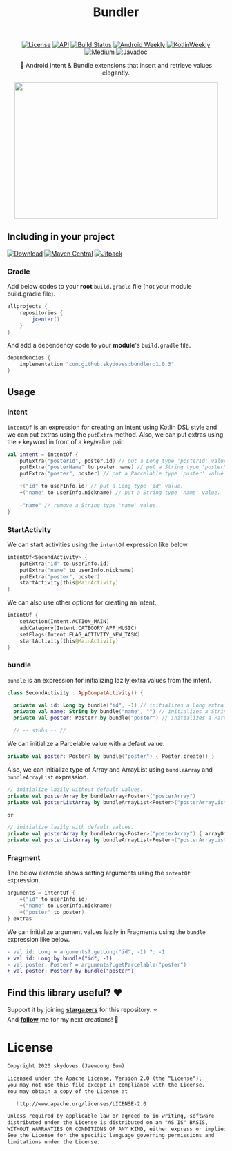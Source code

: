 
<h1 align="center">Bundler</h1></br>
<p align="center">
  <a href="https://opensource.org/licenses/Apache-2.0"><img alt="License" src="https://img.shields.io/badge/License-Apache%202.0-blue.svg"/></a>
  <a href="https://android-arsenal.com/api?level=16"><img alt="API" src="https://img.shields.io/badge/API-16%2B-brightgreen.svg?style=flat"/></a>
  <a href="https://github.com/skydoves/Bundler/actions"><img alt="Build Status" src="https://github.com/skydoves/Bundler/workflows/Android%20CI/badge.svg"/></a>
  <a href="https://androidweekly.net/issues/issue-439"><img alt="Android Weekly" src="https://skydoves.github.io/badges/android-weekly.svg"/></a>
  <a href="https://mailchi.mp/kotlinweekly/kotlin-weekly-225"><img alt="KotlinWeekly" src="https://skydoves.github.io/badges/kotlin-weekly.svg"/></a>
  <a href="https://skydoves.medium.com/clean-ways-to-handle-android-bundles-40af734bab3"><img alt="Medium" src="https://skydoves.github.io/badges/Story-Medium.svg"/></a>
  <a href="https://skydoves.github.io/libraries/bundler/html/bundler/com.skydoves.bundler/index.html"><img alt="Javadoc" src="https://skydoves.github.io/badges/javadoc-bundler.svg"/></a>
</p>

<p align="center">
🎁 Android Intent & Bundle extensions that insert and retrieve values elegantly.
</p>

<p align="center">
<img src="https://user-images.githubusercontent.com/24237865/97807630-3dfb6800-1ca5-11eb-9887-3e3c51aabb95.png" width="471" height="316"/>
</p>

## Including in your project
[![Download](https://api.bintray.com/packages/devmagician/maven/bundler/images/download.svg)](https://bintray.com/devmagician/maven/bundler/_latestVersion) [![Maven Central](https://img.shields.io/maven-central/v/com.github.skydoves/bundler.svg?label=Maven%20Central)](https://search.maven.org/search?q=g:%22com.github.skydoves%22%20AND%20a:%22bundler%22) [![Jitpack](https://jitpack.io/v/skydoves/bundler.svg)](https://jitpack.io/#skydoves/bundler)
### Gradle 
Add below codes to your **root** `build.gradle` file (not your module build.gradle file).
```gradle
allprojects {
    repositories {
        jcenter()
    }
}
```
And add a dependency code to your **module**'s `build.gradle` file.
```gradle
dependencies {
    implementation "com.github.skydoves:bundler:1.0.3"
}
```

## Usage
### Intent
`intentOf` is an expression for creating an Intent using Kotlin DSL style and we can put extras using the `putExtra` method. Also, we can put extras using the `+` keyword in front of a key/value pair.
```kotlin
val intent = intentOf {
    putExtra("posterId", poster.id) // put a Long type 'posterId' value.
    putExtra("posterName" to poster.name) // put a String type 'posterName' value.
    putExtra("poster", poster) // put a Parcelable type 'poster' value.

    +("id" to userInfo.id) // put a Long type 'id' value.
    +("name" to userInfo.nickname) // put a String type 'name' value.
    
    -"name" // remove a String type 'name' value.
}
```
### StartActivity
We can start activities using the `intentOf` expression like below.
```kotlin
intentOf<SecondActivity> {
    putExtra("id" to userInfo.id)
    putExtra("name" to userInfo.nickname)
    putExtra("poster", poster)
    startActivity(this@MainActivity)
}
```
We can also use other options for creating an intent.
```kotlin
intentOf {
    setAction(Intent.ACTION_MAIN)
    addCategory(Intent.CATEGORY_APP_MUSIC)
    setFlags(Intent.FLAG_ACTIVITY_NEW_TASK)
    startActivity(this@MainActivity)
}
```
### bundle
`bundle` is an expression for initializing lazily extra values from the intent.
```kotlin
class SecondActivity : AppCompatActivity() {

  private val id: Long by bundle("id", -1) // initializes a Long extra value lazily.
  private val name: String by bundle("name", "") // initializes a String extra value lazily.
  private val poster: Poster? by bundle("poster") // initializes a Parcelable extra value lazily.

  // -- stubs -- //
```
We can initialize a Parcelable value with a defaut value.
```kotlin
private val poster: Poster? by bundle("poster") { Poster.create() }
```
Also, we can initialize type of Array and ArrayList using `bundleArray` and `bundleArrayList` expression.
```kotlin
// initialize lazily without default values.
private val posterArray by bundleArray<Poster>("posterArray")
private val posterListArray by bundleArrayList<Poster>("posterArrayList")

or

// initialize lazily with default values.
private val posterArray by bundleArray<Poster>("posterArray") { arrayOf() }
private val posterListArray by bundleArrayList<Poster>("posterArrayList") { arrayListOf() }
```
### Fragment
The below example shows setting arguments using the `intentOf` expression.
```kotlin
arguments = intentOf {
    +("id" to userInfo.id)
    +("name" to userInfo.nickname)
    +("poster" to poster)
}.extras
```
We can initialize argument values lazily in Fragments using the `bundle` expression like below.
```diff
- val id: Long = arguments?.getLong("id", -1) ?: -1
+ val id: Long by bundle("id", -1)
- val poster: Poster? = arguments?.getParcelable("poster")
+ val poster: Poster? by bundle("poster")
```

## Find this library useful? :heart:
Support it by joining __[stargazers](https://github.com/skydoves/bundler/stargazers)__ for this repository. :star: <br>
And __[follow](https://github.com/skydoves)__ me for my next creations! 🤩

# License
```xml
Copyright 2020 skydoves (Jaewoong Eum)

Licensed under the Apache License, Version 2.0 (the "License");
you may not use this file except in compliance with the License.
You may obtain a copy of the License at

   http://www.apache.org/licenses/LICENSE-2.0

Unless required by applicable law or agreed to in writing, software
distributed under the License is distributed on an "AS IS" BASIS,
WITHOUT WARRANTIES OR CONDITIONS OF ANY KIND, either express or implied.
See the License for the specific language governing permissions and
limitations under the License.
```
